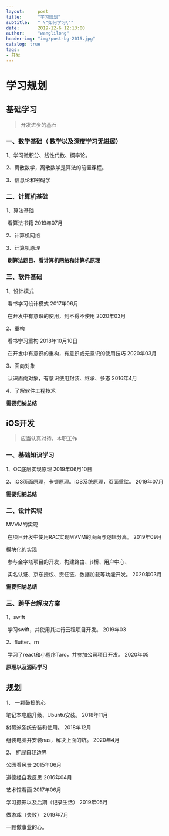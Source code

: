 ```yaml
---
layout:     post
title:      "学习规划"
subtitle:   " \"如何学习\""
date:       2019-12-6 12:13:00
author:     "wanglilong"
header-img: "img/post-bg-2015.jpg"
catalog: true
tags:
- 开发
---
```


# 学习规划

## 基础学习

> 开发进步的基石

### 一、数学基础（ 数学以及深度学习无进展）

1、学习微积分、线性代数、概率论。

2、离散数学，离散数学是算法的前置课程。

3、信息论和密码学

### 二、计算机基础

1、算法基础

​       看算法书籍     2019年07月

2、计算机网络

3、计算机原理

​     **刷算法题目、看计算机网络和计算机原理**   

### 三、软件基础

1、设计模式

​       看书学习设计模式   2017年06月

​       在开发中有意识的使用，到不得不使用   2020年03月

2、重构

​      看书学习重构   2018年10月10日

​       在开发中有意识的重构，有意识或无意识的使用技巧   2020年03月

3、面向对象

​      认识面向对象，有意识使用封装、继承、多态     2016年4月

4、了解软件工程技术



**需要归纳总结**

## iOS开发

> 应当认真对待，本职工作

### 一、基础知识学习

1、OC底层实现原理         2019年06月10日

2、iOS页面原理，卡顿原理。iOS系统原理，页面重绘。 2019年07月

**需要归纳总结**

### 二、设计实现

MVVM的实现

​	在项目开发中使用RAC实现MVVM的页面与逻辑分离。	  2019年09月

模块化的实现

​	 参与金字塔项目的开发，构建路由、js桥、用户中心、

​	 实名认证、京东授权、责任链、数据加载等功能开发。     2020年03月

**需要归纳总结**

### 三、跨平台解决方案

1、swift

​	  学习swift，并使用其进行云租项目开发。   2019年03

2、flutter、rn

​	  学习了react和小程序Taro，并参加公司项目开发。  2020年05

**原理以及源码学习**



## 规划

1、 一颗鼓捣的心

笔记本电脑升级、Ubuntu安装。    2018年11月

树莓派系统安装和使用。    2018年12月

组装电脑并安装nas，解决上面的坑。  2020年4月



2、 扩展自我边界

公园看风景        2015年06月

道德经自我反思        2016年04月

艺术馆看画        2017年06月

学习摄影以及后期（记录生活）      2019年05月

做游戏（失败）                2019年7月  



一颗做事业的心。

​	 
